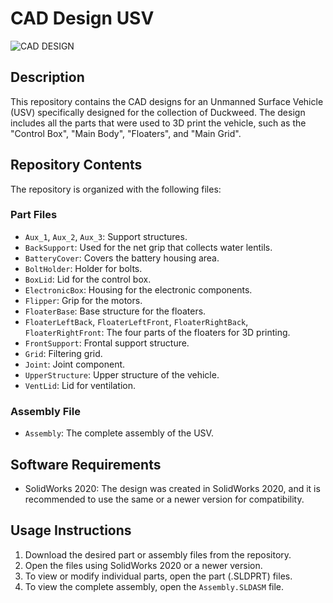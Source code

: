 # CAD Design USV
![CAD DESIGN](https://media.giphy.com/media/UdUvtKM1NgC2zawLRk/giphy.gif)

## Description
This repository contains the CAD designs for an Unmanned Surface Vehicle (USV) specifically designed for the collection of Duckweed. The design includes all the parts that were used to 3D print the vehicle, such as the "Control Box", "Main Body", "Floaters", and "Main Grid".

## Repository Contents
The repository is organized with the following files:

### Part Files
- `Aux_1`, `Aux_2`, `Aux_3`: Support structures.
- `BackSupport`: Used for the net grip that collects water lentils.
- `BatteryCover`: Covers the battery housing area.
- `BoltHolder`: Holder for bolts.
- `BoxLid`: Lid for the control box.
- `ElectronicBox`: Housing for the electronic components.
- `Flipper`: Grip for the motors.
- `FloaterBase`: Base structure for the floaters.
- `FloaterLeftBack`, `FloaterLeftFront`, `FloaterRightBack`, `FloaterRightFront`: The four parts of the floaters for 3D printing.
- `FrontSupport`: Frontal support structure.
- `Grid`: Filtering grid.
- `Joint`: Joint component.
- `UpperStructure`: Upper structure of the vehicle.
- `VentLid`: Lid for ventilation.

### Assembly File
- `Assembly`: The complete assembly of the USV.

## Software Requirements
- SolidWorks 2020: The design was created in SolidWorks 2020, and it is recommended to use the same or a newer version for compatibility.

## Usage Instructions
1. Download the desired part or assembly files from the repository.
2. Open the files using SolidWorks 2020 or a newer version.
3. To view or modify individual parts, open the part (.SLDPRT) files.
4. To view the complete assembly, open the `Assembly.SLDASM` file.
